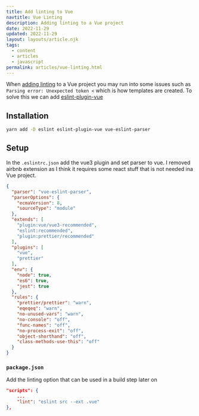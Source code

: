 ```yaml
---
title: Add linting to Vue
navtitle: Vue Linting
description: Adding linting to a Vue project
date: 2022-11-29
updated: 2022-11-29
layout: layouts/article.njk
tags:
  - content
  - articles
  - javascript
permalink: articles/vue-linting.html
---
```

When [adding linting](./linting.html) to a Vue project you may run into some issues such as  `Parsing error: Unexpected token <` which is how templates are created. To solve this we can add [eslint-plugin-vue](https://eslint.vuejs.org/)

## Installation

```bash
yarn add -D eslint eslint-plugin-vue vue-eslint-parser
```

## Setup

In the `.eslintrc.json` add the vue3 plugin and set parser to vue. I removed airbnb extension as I think it requires some react stuff that is not needed ina Vue project. 

```json
{
  "parser": "vue-eslint-parser",
  "parserOptions": {
    "ecmaVersion": 8,
    "sourceType": "module"
  },
  "extends": [
    "plugin:vue/vue3-recommended",
    "eslint:recommended",
    "plugin:prettier/recommended"
  ],
  "plugins": [
    "vue",
    "prettier"
  ],
  "env": {
    "node": true,
    "es6": true,
    "jest": true
  },
  "rules": {
    "prettier/prettier": "warn",
    "eqeqeq": "warn",
    "no-unused-vars": "warn",
    "no-console": "off",
    "func-names": "off",
    "no-process-exit": "off",
    "object-shorthand": "off",
    "class-methods-use-this": "off"
  }
}
```

### `package.json`

Add the linting option that can be used in a build step later on

```json
"scripts": {
	...
	"lint": "eslint src --ext .vue"
},
```